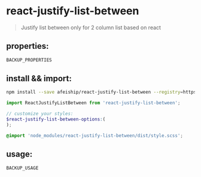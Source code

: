 # react-justify-list-between
> Justify list between only for 2 column list based on react

## properties:
```javascript
BACKUP_PROPERTIES
```

## install && import:
```bash
npm install --save afeiship/react-justify-list-between --registry=https://registry.npm.taobao.org
```

```js
import ReactJustifyListBetween from 'react-justify-list-between';
```

```scss
// customize your styles:
$react-justify-list-between-options:(
);

@import 'node_modules/react-justify-list-between/dist/style.scss';
```


## usage:
```jsx
BACKUP_USAGE
```
